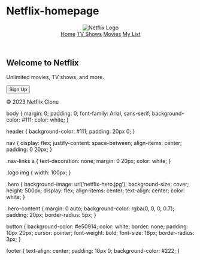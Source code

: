 # Netflix-homepage


<!DOCTYPE html>
<html>
<head>
    <title>Netflix Clone</title>
    <link rel="stylesheet" type="text/css" href="styles.css">
</head>
<body>
    <header>
        <nav>
            <div class="logo">
                <img src="netflix-logo.png" alt="Netflix Logo">
            </div>
            <div class="nav-links">
                <a href="#">Home</a>
                <a href="#">TV Shows</a>
                <a href="#">Movies</a>
                <a href="#">My List</a>
            </div>
        </nav>
    </header>
    <main>
        <section class="hero">
            <div class="hero-content">
                <h1>Welcome to Netflix</h1>
                <p>Unlimited movies, TV shows, and more.</p>
                <button>Sign Up</button>
            </div>
        </section>
    </main>
    <footer>
        <p>&copy; 2023 Netflix Clone</p>
    </footer>
</body>
</html>




body {
    margin: 0;
    padding: 0;
    font-family: Arial, sans-serif;
    background-color: #111;
    color: white;
}

header {
    background-color: #111;
    padding: 20px 0;
}

nav {
    display: flex;
    justify-content: space-between;
    align-items: center;
    padding: 0 20px;
}

.nav-links a {
    text-decoration: none;
    margin: 0 20px;
    color: white;
}

.logo img {
    width: 100px;
}

.hero {
    background-image: url('netflix-hero.jpg');
    background-size: cover;
    height: 500px;
    display: flex;
    align-items: center;
    text-align: center;
    color: white;
}

.hero-content {
    margin: 0 auto;
    background-color: rgba(0, 0, 0, 0.7);
    padding: 20px;
    border-radius: 5px;
}

button {
    background-color: #e50914;
    color: white;
    border: none;
    padding: 10px 20px;
    cursor: pointer;
    font-weight: bold;
    font-size: 18px;
    border-radius: 3px;
}

footer {
    text-align: center;
    padding: 10px 0;
    background-color: #222;
}




